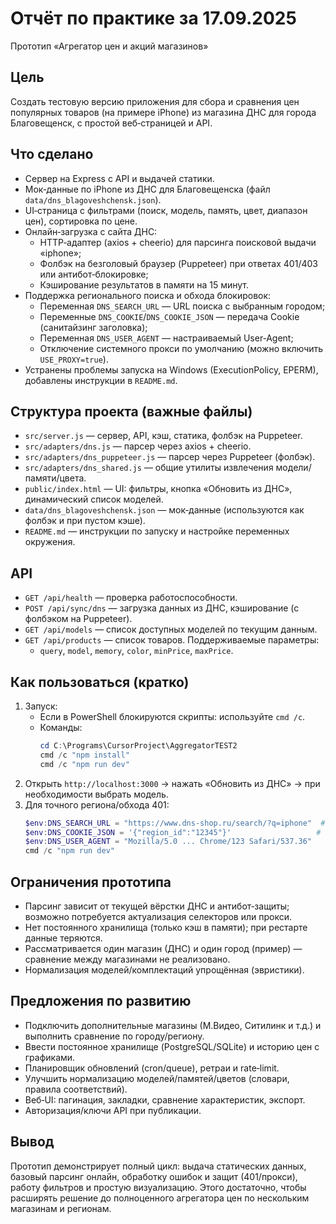 # Отчёт по практике за 17.09.2025

Прототип «Агрегатор цен и акций магазинов»

## Цель
Создать тестовую версию приложения для сбора и сравнения цен популярных товаров (на примере iPhone) из магазина ДНС для города Благовещенск, с простой веб‑страницей и API.

## Что сделано
- Сервер на Express с API и выдачей статики.
- Мок‑данные по iPhone из ДНС для Благовещенска (файл `data/dns_blagoveshchensk.json`).
- UI‑страница с фильтрами (поиск, модель, память, цвет, диапазон цен), сортировка по цене.
- Онлайн‑загрузка с сайта ДНС:
  - HTTP‑адаптер (axios + cheerio) для парсинга поисковой выдачи «iphone»;
  - Фолбэк на безголовый браузер (Puppeteer) при ответах 401/403 или антибот‑блокировке;
  - Кэширование результатов в памяти на 15 минут.
- Поддержка регионального поиска и обхода блокировок:
  - Переменная `DNS_SEARCH_URL` — URL поиска с выбранным городом;
  - Переменные `DNS_COOKIE`/`DNS_COOKIE_JSON` — передача Cookie (санитайзинг заголовка);
  - Переменная `DNS_USER_AGENT` — настраиваемый User‑Agent;
  - Отключение системного прокси по умолчанию (можно включить `USE_PROXY=true`).
- Устранены проблемы запуска на Windows (ExecutionPolicy, EPERM), добавлены инструкции в `README.md`.

## Структура проекта (важные файлы)
- `src/server.js` — сервер, API, кэш, статика, фолбэк на Puppeteer.
- `src/adapters/dns.js` — парсер через axios + cheerio.
- `src/adapters/dns_puppeteer.js` — парсер через Puppeteer (фолбэк).
- `src/adapters/dns_shared.js` — общие утилиты извлечения модели/памяти/цвета.
- `public/index.html` — UI: фильтры, кнопка «Обновить из ДНС», динамический список моделей.
- `data/dns_blagoveshchensk.json` — мок‑данные (используются как фолбэк и при пустом кэше).
- `README.md` — инструкции по запуску и настройке переменных окружения.

## API
- `GET /api/health` — проверка работоспособности.
- `POST /api/sync/dns` — загрузка данных из ДНС, кэширование (с фолбэком на Puppeteer).
- `GET /api/models` — список доступных моделей по текущим данным.
- `GET /api/products` — список товаров. Поддерживаемые параметры:
  - `query`, `model`, `memory`, `color`, `minPrice`, `maxPrice`.

## Как пользоваться (кратко)
1. Запуск:
   - Если в PowerShell блокируются скрипты: используйте `cmd /c`.
   - Команды:
     ```powershell
     cd C:\Programs\CursorProject\AggregatorTEST2
     cmd /c "npm install"
     cmd /c "npm run dev"
     ```
2. Открыть `http://localhost:3000` → нажать «Обновить из ДНС» → при необходимости выбрать модель.
3. Для точного региона/обхода 401:
   ```powershell
   $env:DNS_SEARCH_URL = "https://www.dns-shop.ru/search/?q=iphone"  # URL с выбранным городом
   $env:DNS_COOKIE_JSON = '{"region_id":"12345"}'                   # или DNS_COOKIE одной строкой
   $env:DNS_USER_AGENT = "Mozilla/5.0 ... Chrome/123 Safari/537.36"
   cmd /c "npm run dev"
   ```

## Ограничения прототипа
- Парсинг зависит от текущей вёрстки ДНС и антибот‑защиты; возможно потребуется актуализация селекторов или прокси.
- Нет постоянного хранилища (только кэш в памяти); при рестарте данные теряются.
- Рассматривается один магазин (ДНС) и один город (пример) — сравнение между магазинами не реализовано.
- Нормализация моделей/комплектаций упрощённая (эвристики).

## Предложения по развитию
- Подключить дополнительные магазины (М.Видео, Ситилинк и т.д.) и выполнить сравнение по городу/региону.
- Ввести постоянное хранилище (PostgreSQL/SQLite) и историю цен с графиками.
- Планировщик обновлений (cron/queue), ретраи и rate‑limit.
- Улучшить нормализацию моделей/памятей/цветов (словари, правила соответствий).
- Веб‑UI: пагинация, закладки, сравнение характеристик, экспорт.
- Авторизация/ключи API при публикации.

## Вывод
Прототип демонстрирует полный цикл: выдача статических данных, базовый парсинг онлайн, обработку ошибок и защит (401/прокси), работу фильтров и простую визуализацию. Этого достаточно, чтобы расширять решение до полноценного агрегатора цен по нескольким магазинам и регионам.
